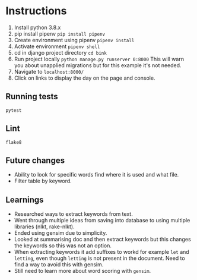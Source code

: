 # Instructions
1. Install python 3.8.x
2. pip install pipenv 
`pip install pipenv`
3. Create environment using pipenv
`pipenv install`
4. Activate environment
`pipenv shell`
5. cd in django project directory
`cd bink`
6. Run project locally
`python manage.py runserver 0:8000`
This will warn you about unapplied migrations but for this example it's not needed.
7. Navigate to `localhost:8000/`
8. Click on links to display the day on the page and console.


## Running tests
`pytest`

## Lint
`flake8`

## Future changes
- Ability to look for specific words find where it is used and what file.
- Filter table by keyword.

## Learnings
- Researched ways to extract keywords from text.
- Went through multiple ideas from saving into database to using multiple libraries (nlkt, rake-nlkt).
- Ended using gensim due to simplicity.
- Looked at summarising doc and then extract keywords but this changes the keywords so this was not an option.
- When extracting keywords it add suffixes to workd for example `let` and `letting`, even though `letting` is not present in the document. Need to find a way to avoid this with gensim.
- Still need to learn more about word scoring with `gensim`.
 